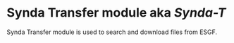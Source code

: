 # Synda Transfer module aka *Synda-T*

Synda Transfer module is used to search and download files from ESGF.

